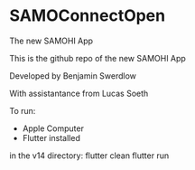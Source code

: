 # SAMOConnectOpen
The new SAMOHI App

This is the github repo of the new SAMOHI App

Developed by Benjamin Swerdlow

With assistantance from Lucas Soeth


To run:
  - Apple Computer
  - Flutter installed
 
in the v14 directory:
  flutter clean
  flutter run
  
  
  
